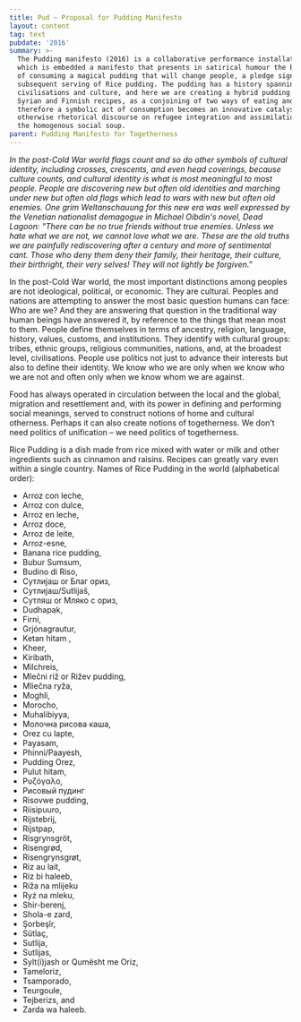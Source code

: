 ```yaml
---
title: Pud ~ Proposal for Pudding Manifesto
layout: content
tag: text
pubdate: '2016'
summary: >-
  The Pudding manifesto (2016) is a collaborative performance installation in
  which is embedded a manifesto that presents in satirical humour the benefits
  of consuming a magical pudding that will change people, a pledge signing and a
  subsequent serving of Rice pudding. The pudding has a history spanning several
  civilisations and culture, and here we are creating a hybrid pudding based on
  Syrian and Finnish recipes, as a conjoining of two ways of eating and
  therefore a symbolic act of consumption becomes an innovative catalyst for the
  otherwise rhetorical discourse on refugee integration and assimilation into
  the homogenous social soup.
parent: Pudding Manifesto for Togetherness
---
```

_In the post-Cold War world flags count and so do other symbols of cultural identity, including crosses, crescents, and even head coverings, because culture counts, and cultural identity is what is most meaningful to most people. People are discovering new but often old identities and marching under new but often old flags which lead to wars with new but often old enemies. One grim Weltanschauung for this new era was well expressed by the Venetian nationalist demagogue in Michael Oibdin's novel, Dead Lagoon: "There can be no true friends without true enemies. Unless we hate what we are not, we cannot love what we are. These are the old truths we are painfully rediscovering after a century and more of sentimental cant. Those who deny them deny their family, their heritage, their culture, their birthright, their very selves! They will not lightly be forgiven."_

In the post-Cold War world, the most important distinctions among peoples are not ideological, political, or economic. They are cultural. Peoples and nations are attempting to answer the most basic question humans can face: Who are we? And they are answering that question in the traditional way human beings have answered it, by reference to the things that mean most to them. People define themselves in terms of ancestry, religion, language, history, values, customs, and institutions. They identify with cultural groups: tribes, ethnic groups, religious communities, nations, and, at the broadest level, civilisations. People use politics not just to advance their interests but also to define their identity. We know who we are only when we know who we are not and often only when we know whom we are against.

Food has always operated in circulation between the local and the global, migration and resettlement and, with its power in defining and performing social meanings, served to construct notions of home and cultural otherness. Perhaps it can also create notions of togetherness. We don’t need politics of unification – we need politics of togetherness.

Rice Pudding is a dish made from rice mixed with water or milk and other ingredients such as cinnamon and raisins. Recipes can greatly vary even within a single country. Names of Rice Pudding in the world (alphabetical order):

* Arroz con leche, 
* Arroz con dulce, 
* Arroz en leche, 
* Arroz doce, 
* Arroz de leite, 
* Arroz-esne, 
* Banana rice pudding, 
* Bubur Sumsum, 
* Budino di Riso, 
* Сутлијаш or Благ ориз, 
* Сутлијаш/Sutlijaš, 
* Сутляш or Мляко с ориз, 
* Dudhapak, 
* Firni, 
* Grjónagrautur, 
* Ketan hitam , 
* Kheer, 
* Kiribath, 
* Milchreis, 
* Mlečni riž or Rižev pudding, 
* Mliečna ryža, 
* Moghli, 
* Morocho, 
* Muhalibiyya, 
* Молочна рисова каша, 
* Orez cu lapte, 
* Payasam, 
* Phinni/Paayesh, 
* Pudding Orez, 
* Pulut hitam, 
* Ρυζόγαλο, 
* Рисовый пудинг 
* Risovwe pudding, 
* Riisipuuro, 
* Rijstebrij, 
* Rijstpap, 
* Risgrynsgröt, 
* Risengrød, 
* Risengrynsgrøt, 
* Riz au lait, 
* Riz bi haleeb, 
* Riža na mlijeku 
* Ryż na mleku, 
* Shir-berenj, 
* Shola-e zard, 
* Şorbeşîr, 
* Sütlaç, 
* Sutlija, 
* Sutlijas, 
* Sylt(i)jash or Qumësht me Oriz, 
* Tameloriz, 
* Tsamporado, 
* Teurgoule, 
* Tejberizs, and 
* Zarda wa haleeb.
